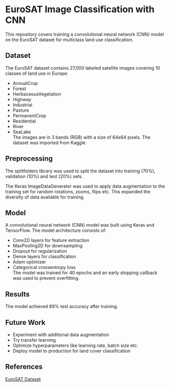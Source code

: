 # EuroSAT Image Classification with CNN
This repository covers training a convolutional neural network (CNN) model on the EuroSAT dataset for multiclass land use classification.

## Dataset
The EuroSAT dataset contains 27,000 labeled satellite images covering 10 classes of land use in Europe:
* AnnualCrop
* Forest
* HerbaceousVegetation
* Highway
* Industrial
* Pasture
* PermanentCrop
* Residential
* River
* SeaLake  
The images are in 3 bands (RGB) with a size of 64x64 pixels. The dataset was imported from Kaggle.

## Preprocessing
The splitfolders library was used to split the dataset into training (70%), validation (10%) and test (20%) sets.  

The Keras ImageDataGenerator was used to apply data augmentation to the training set for random rotations, zooms, flips etc. This expanded the diversity of data available for training.

## Model
A convolutional neural network (CNN) model was built using Keras and TensorFlow. The model architecture consists of:
* Conv2D layers for feature extraction
* MaxPooling2D for downsampling
* Dropout for regularization
* Dense layers for classification
* Adam optimizer
* Categorical crossentropy loss  
The model was trained for 40 epochs and an early stopping callback was used to prevent overfitting.

## Results
The model achieved 89% test accuracy after training.


## Future Work
* Experiment with additional data augmentation
* Try transfer learning
* Optimize hyperparameters like learning rate, batch size etc.
* Deploy model to production for land cover classification
  
## References
[EuroSAT Dataset](https://www.kaggle.com/datasets/apollo2506/eurosat-dataset/data)
